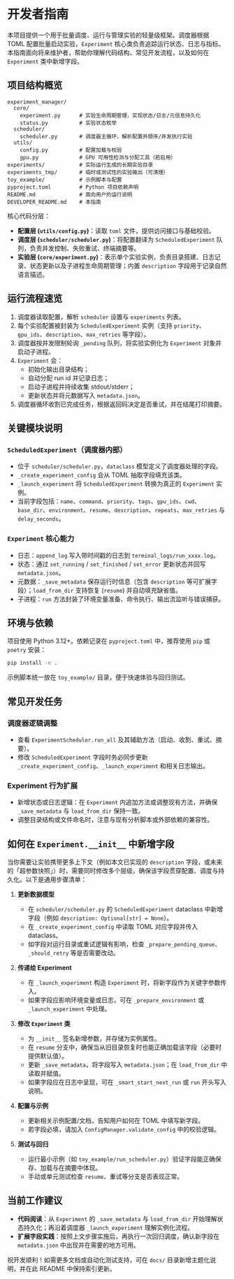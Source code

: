 # 开发者指南

本项目提供一个用于批量调度、运行与管理实验的轻量级框架。调度器根据 TOML 配置批量启动实验，`Experiment` 核心类负责追踪运行状态、日志与指标。本指南面向将来维护者，帮助你理解代码结构、常见开发流程，以及如何在 `Experiment` 类中新增字段。

## 项目结构概览

```
experiment_manager/
  core/
    experiment.py      # 实验生命周期管理，实现状态/日志/元信息持久化
    status.py          # 实验状态枚举
  scheduler/
    scheduler.py       # 调度器主循环，解析配置并顺序/并发执行实验
  utils/
    config.py          # 配置加载与校验
    gpu.py             # GPU 可用性检测与分配工具（若启用）
experiments/           # 实际运行生成的长期实验目录
experiments_tmp/       # 临时或测试性的实验输出（可清理）
toy_example/           # 示例脚本与配置
pyproject.toml         # Python 项目依赖声明
README.md              # 面向用户的运行说明
DEVELOPER_README.md    # 本指南
```

核心代码分层：

- **配置层 (`utils/config.py`)**：读取 `toml` 文件，提供访问接口与基础校验。
- **调度层 (`scheduler/scheduler.py`)**：将配置翻译为 `ScheduledExperiment` 队列，负责并发控制、失败重试、终端摘要等。
- **实验层 (`core/experiment.py`)**：表示单个实验实例，负责目录搭建、日志记录、状态更新以及子进程生命周期管理；内置 `description` 字段用于记录自然语言描述。

## 运行流程速览

1. 调度器读取配置，解析 `scheduler` 设置与 `experiments` 列表。
2. 每个实验配置被封装为 `ScheduledExperiment` 实例（支持 `priority`、`gpu_ids`、`description`、`max_retries` 等字段）。
3. 调度器按并发限制轮询 `_pending` 队列，将实验实例化为 `Experiment` 对象并启动子进程。
4. `Experiment` 会：
   - 初始化输出目录结构；
   - 自动分配 run id 并记录日志；
   - 启动子进程并持续收集 stdout/stderr；
   - 更新状态并将元数据写入 `metadata.json`。
5. 调度器循环收割已完成任务，根据返回码决定是否重试，并在结尾打印摘要。

## 关键模块说明

### `ScheduledExperiment`（调度器内部）
- 位于 `scheduler/scheduler.py`，`dataclass` 模型定义了调度器处理的字段。
- `_create_experiment_config` 会从 TOML 抽取字段填充该类。
- `_launch_experiment` 将 `ScheduledExperiment` 转换为真正的 `Experiment` 实例。
- 当前字段包括：`name`、`command`、`priority`、`tags`、`gpu_ids`、`cwd`、`base_dir`、`environment`、`resume`、`description`、`repeats`、`max_retries` 与 `delay_seconds`。

### `Experiment` 核心能力
- 日志：`append_log` 写入带时间戳的日志到 `terminal_logs/run_xxxx.log`。
- 状态：通过 `set_running` / `set_finished` / `set_error` 更新状态并回写 `metadata.json`。
- 元数据：`_save_metadata` 保存运行时信息（包含 `description` 等可扩展字段）；`load_from_dir` 支持恢复 (`resume`) 并自动填充缺省值。
- 子进程：`run` 方法封装了环境变量准备、命令执行、输出流监听与错误捕获。

## 环境与依赖

项目使用 Python 3.12+。依赖记录在 `pyproject.toml` 中，推荐使用 `pip` 或 `poetry` 安装：

```bash
pip install -e .
```

示例脚本统一放在 `toy_example/` 目录，便于快速体验与回归测试。

## 常见开发任务

### 调度器逻辑调整
- 查看 `ExperimentScheduler.run_all` 及其辅助方法（启动、收割、重试、摘要）。
- 修改 `ScheduledExperiment` 字段时务必同步更新 `_create_experiment_config`、`_launch_experiment` 和相关日志输出。

### Experiment 行为扩展
- 新增状态或日志逻辑：在 `Experiment` 内追加方法或调整现有方法，并确保 `_save_metadata` 与 `load_from_dir` 保持一致。
- 调整目录结构或文件命名时，注意与现有分析脚本或外部依赖的兼容性。

## 如何在 `Experiment.__init__` 中新增字段

当你需要让实验携带更多上下文（例如本文已实现的 `description` 字段，或未来的「超参数快照」）时，需要同时修改多个层级，确保该字段贯穿配置、调度与持久化。以下是通用步骤清单：

1. **更新数据模型**
   - 在 `scheduler/scheduler.py` 的 `ScheduledExperiment` dataclass 中新增字段（例如 `description: Optional[str] = None`）。
   - 在 `_create_experiment_config` 中读取 TOML 对应字段并传入 dataclass。
   - 如字段对运行目录或重试逻辑有影响，检查 `_prepare_pending_queue`、`_should_retry` 等是否需要改动。

2. **传递给 Experiment**
   - 在 `_launch_experiment` 构造 `Experiment` 时，将新字段作为关键字参数传入。
   - 如果字段应影响环境变量或日志，可在 `_prepare_environment` 或 `_launch_experiment` 中处理。

3. **修改 `Experiment` 类**
   - 为 `__init__` 签名新增参数，并存储为实例属性。
   - 在 `resume` 分支中，确保当从旧目录恢复时也能正确加载该字段（必要时提供默认值）。
   - 更新 `_save_metadata`，将字段写入 `metadata.json`；在 `load_from_dir` 中读取并赋值。
   - 如果字段应在日志中呈现，可在 `_smart_start_next_run` 或 `run` 开头写入说明。

4. **配置与示例**
   - 更新相关示例配置/文档，告知用户如何在 TOML 中填写新字段。
   - 若字段必填，请加入 `ConfigManager.validate_config` 中的校验逻辑。

5. **测试与回归**
   - 运行最小示例（如 `toy_example/run_scheduler.py`）验证字段能正确保存、加载与在摘要中体现。
   - 手动或单元测试检查 `resume`、重试等分支是否表现正常。

## 当前工作建议

- **代码阅读**：从 `Experiment` 的 `_save_metadata` 与 `load_from_dir` 开始理解状态持久化；再沿着调度器 `_launch_experiment` 理解实例化流程。
- **扩展字段实践**：按照上文步骤实施后，再执行一次回归调度，确认新字段在 `metadata.json` 中出现并在需要的地方可用。

祝开发顺利！如需更多文档或自动化测试支持，可在 `docs/` 目录新增主题化说明，并在此 README 中保持索引更新。
